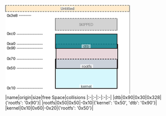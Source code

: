 ![memory map diagram](test_generate_doc_example_collisions_cropped.png)
|name|origin|size|free Space|collisions
|:-|:-|:-|:-|:-|
|<span style='color:(113, 1, 79, 98)'>dtb</span>|0x90|0x30|0x328|{'rootfs': '0x90'}|
|<span style='color:(205, 30, 164, 219)'>rootfs</span>|0x50|0x50|-0x10|{'kernel': '0x50', 'dtb': '0x90'}|
|<span style='color:(36, 164, 4, 70)'>kernel</span>|0x10|0x60|-0x20|{'rootfs': '0x50'}|
